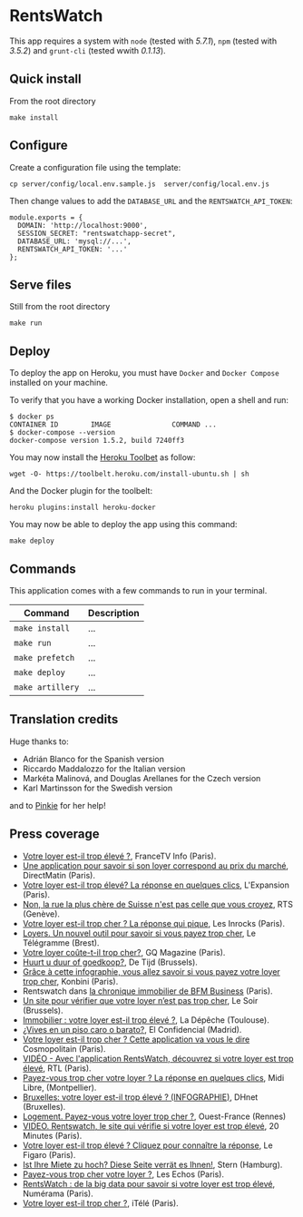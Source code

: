 # RentsWatch

This app requires a system with `node` (tested with *5.7.1*), `npm` (tested with *3.5.2*) and `grunt-cli` (tested wwith *0.1.13*).

## Quick install

From the root directory

```
make install
```

## Configure

Create a configuration file using the template:

```
cp server/config/local.env.sample.js  server/config/local.env.js
```

Then change values to add the `DATABASE_URL` and the `RENTSWATCH_API_TOKEN`:

```node
module.exports = {
  DOMAIN: 'http://localhost:9000',
  SESSION_SECRET: "rentswatchapp-secret",
  DATABASE_URL: 'mysql://...',
  RENTSWATCH_API_TOKEN: '...'
};
```

## Serve files

Still from the root directory

```
make run
```

## Deploy

To deploy the app on Heroku, you must have `Docker` and `Docker Compose`
installed on your machine.

To verify that you have a working Docker installation, open a shell and run:

```
$ docker ps
CONTAINER ID        IMAGE               COMMAND ...
$ docker-compose --version
docker-compose version 1.5.2, build 7240ff3
```

You may now install the [Heroku Toolbet](https://toolbelt.heroku.com/) as follow:

```
wget -O- https://toolbelt.heroku.com/install-ubuntu.sh | sh
```

And the Docker plugin for the toolbelt:

```
heroku plugins:install heroku-docker
```

You may now be able to deploy the app using this command:

```
make deploy
```

## Commands

This application comes with a few commands to run in your terminal.

Command | Description
--- | ---
`make install` | ...
`make run` | ...
`make prefetch` | ...
`make deploy` | ...
`make artillery` | ...

## Translation credits

Huge thanks to:

* Adrián Blanco for the Spanish version
* Riccardo Maddalozzo for the Italian version
* Markéta Malinová, and Douglas Arellanes for the Czech version
* Karl Martinsson for the Swedish version

and to [Pinkie](https://twitter.com/penhleakchan) for her help!

## Press coverage

- [Votre loyer est-il trop élevé ?](http://www.francetvinfo.fr/economie/immobilier/prix-immobilier/votre-loyer-est-il-trop-eleve_1428059.html), FranceTV Info (Paris).
- [Une application pour savoir si son loyer correspond au prix du marché](http://www.directmatin.fr/france/2016-05-01/une-application-pour-savoir-si-son-loyer-correspond-au-prix-du-marche-728575), DirectMatin (Paris).
- [Votre loyer est-il trop élevé? La réponse en quelques clics](http://lexpansion.lexpress.fr/actualite-economique/votre-loyer-est-il-trop-eleve-la-reponse-en-quelques-clics_1788005.html), L'Expansion (Paris).
- [Non, la rue la plus chère de Suisse n'est pas celle que vous croyez](http://www.rts.ch/info/suisse/7677603-non-la-rue-la-plus-chere-de-suisse-n-est-pas-celle-que-vous-croyez.html), RTS (Genève).
- [Votre loyer est-il trop cher ? La réponse qui pique](http://www.lesinrocks.com/2016/05/news/loyer-cher-reponse-piquante/), Les Inrocks (Paris).
- [Loyers. Un nouvel outil pour savoir si vous payez trop cher](http://www.letelegramme.fr/dataspot/loyers-un-nouvel-outil-pour-savoir-si-vous-payez-trop-cher-02-05-2016-11052491.php#closePopUp), Le Télégramme (Brest).
- [Votre loyer coûte-t-il trop cher?](http://www.gqmagazine.fr/pop-culture/news/articles/votre-loyer-coute-t-il-trop-cher-/41208), GQ Magazine (Paris).
- [Huurt u duur of goedkoop?](http://netto.tijd.be/vastgoed/Huurt_u_duur_of_goedkoop.9762015-1625.art?ckc=1&ts=1462265570), De Tijd (Brussels).
- [Grâce à cette infographie, vous allez savoir si vous payez votre loyer trop cher](http://www.konbini.com/fr/tendances-2/payez-vous-votre-loyer-trop-cher/), Konbini (Paris).
- Rentswatch dans [la chronique immobilier de BFM Business](http://www.dailymotion.com/video/x48feff_marie-coeurderoy-rentswatch-votre-loyer-est-il-trop-eleve-03-05_news) (Paris).
- [Un site pour vérifier que votre loyer n’est pas trop cher](http://www.lesoir.be/1199528/article/economie/2016-05-03/un-site-pour-verifier-que-votre-loyer-n-est-pas-trop-cher), Le Soir (Brussels).
- [Immobilier : votre loyer est-il trop élevé ?](http://www.ladepeche.fr/article/2016/05/03/2337185-immobilier-votre-loyer-est-il-trop-eleve.html), La Dépêche (Toulouse).
- [¿Vives en un piso caro o barato?](http://www.elconfidencial.com/sociedad/2016-05-04/vives-en-un-piso-caro-o-barato_1193950/pass_6e052cecbaa82b871a6b1c6ee783c911/), El Confidencial (Madrid).
- [Votre loyer est-il trop cher ? Cette application va vous le dire](http://www.cosmopolitan.fr/,votre-loyer-est-il-trop-cher-cette-application-va-vous-le-dire,1963736.asp) Cosmopolitain (Paris).
- [VIDÉO - Avec l'application RentsWatch, découvrez si votre loyer est trop élevé](http://www.rtl.fr/culture/web-high-tech/video-avec-l-application-rentswatch-decouvrez-si-votre-loyer-est-trop-eleve-7783087152), RTL (Paris).
- [Payez-vous trop cher votre loyer ? La réponse en quelques clics](http://www.midilibre.fr/2016/05/04/payez-vous-trop-cher-votre-loyer-la-reponse-en-quelques-clics,1326797.php), Midi Libre, (Montpellier).
- [Bruxelles: votre loyer est-il trop élevé ? (INFOGRAPHIE)](http://www.dhnet.be/regions/bruxelles/bruxelles-votre-loyer-est-il-trop-eleve-infographie-5727b92635702a22d6fa902b), DHnet (Bruxelles).
- [Logement. Payez-vous votre loyer trop cher ?](http://m.jactiv.ouest-france.fr/actualites/france/logement-payez-vous-votre-loyer-trop-cher-62468), Ouest-France (Rennes)
- [VIDEO. Rentswatch, le site qui vérifie si votre loyer est trop élevé](http://www.20minutes.fr/high-tech/1839967-20160504-video-rentswatch-site-verifie-si-loyer-trop-eleve), 20 Minutes (Paris).
- [Votre loyer est-il trop élevé ? Cliquez pour connaître la réponse](http://immobilier.lefigaro.fr/article/votre-loyer-est-il-trop-eleve-cliquez-pour-connaitre-la-reponse_ce0b2ee4-112e-11e6-add5-a67a916e7483/), Le Figaro (Paris).
- [Ist Ihre Miete zu hoch? Diese Seite verrät es Ihnen!](http://www.stern.de/wirtschaft/immobilien/ist-ihre-miete-zu-hoch--diese-seite-verraet-es-ihnen--6831746.html?utm_campaign=alle-nachrichten&utm_medium=rss-feed&utm_source=standard), Stern (Hamburg).
- [Payez-vous trop cher votre loyer ?](http://start.lesechos.fr/continuer-etudes/vie-etudiante/payez-vous-trop-cher-votre-loyer-4563.php#xtor=CS2-9), Les Echos (Paris).
- [RentsWatch : de la big data pour savoir si votre loyer est trop élevé](http://www.numerama.com/tech/167989-rentswatch-de-la-big-data-pour-savoir-si-votre-loyer-est-trop-eleve.html?utm_source=twitterfeed&utm_medium=twitter), Numérama (Paris).
- [Votre loyer est-il trop cher ?](http://www.itele.fr/economie/video/votre-loyer-est-il-trop-cher-163645), iTélé (Paris).